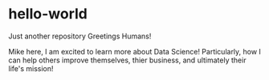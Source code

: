 # hello-world
Just another repository
Greetings Humans!

Mike here, I am excited to learn more about Data Science!
Particularly, how I can help others improve themselves, thier business, and ultimately their life's mission!
